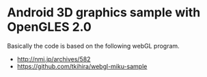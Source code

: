 # Android 3D graphics sample with OpenGLES 2.0
Basically the code is based on the following webGL program.
* http://nmi.jp/archives/582  
* https://github.com/tkihira/webgl-miku-sample
